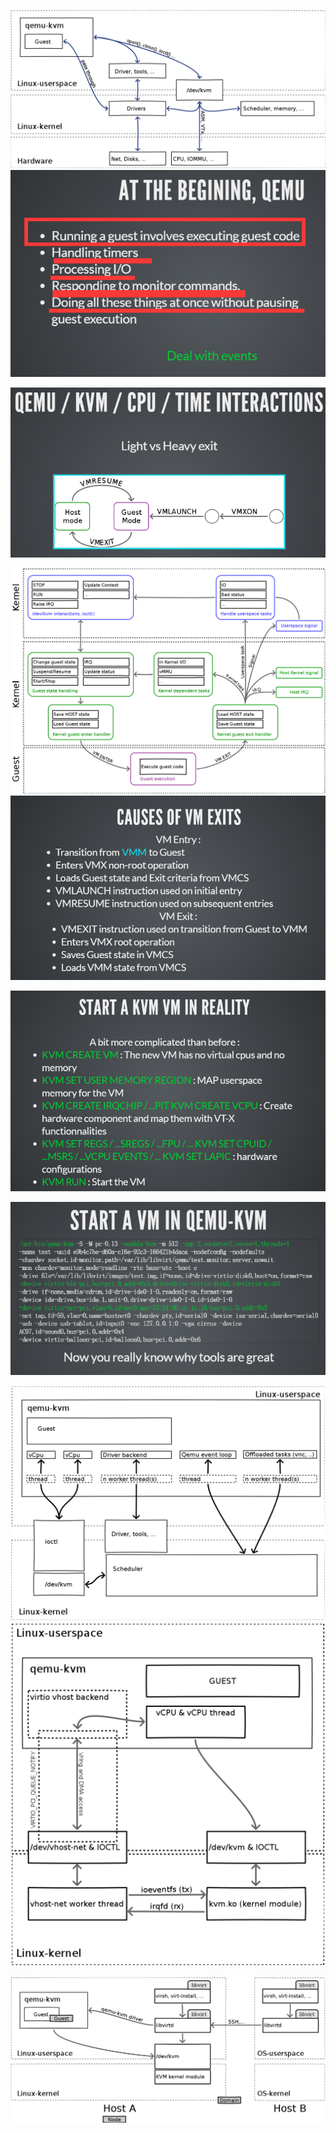 ![](/assets/qemu-kvm1.png)![](/assets/qemu-kvm2.png)

![](/assets/qemu-kvm3.png)

![](/assets/qemu-kvm4.png)![](/assets/qemu-kvm5.png)

![](/assets/qemu-kvm6.png)

![](/assets/qemu-kvm7.png)

![](/assets/qemu-kvm8.png)![](/assets/qemu-kvm11.png)



![](/assets/qemu-kvm12.png)

